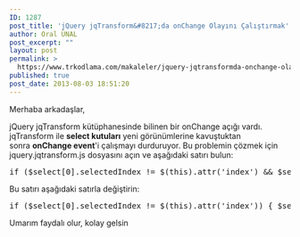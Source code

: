 ```yaml
---
ID: 1287
post_title: 'jQuery jqTransform&#8217;da onChange Olayını Çalıştırmak'
author: Oral ÜNAL
post_excerpt: ""
layout: post
permalink: >
  https://www.trkodlama.com/makaleler/jquery-jqtransformda-onchange-olayini-calistirmak-1287.html
published: true
post_date: 2013-08-03 18:51:20
---
```

Merhaba arkadaşlar,

jQuery jqTransform kütüphanesinde bilinen bir onChange açığı vardı. jqTransform ile <strong>select kutuları</strong> yeni görünümlerine kavuştuktan sonra <strong>onChange event</strong>'i çalışmayı durduruyor. Bu problemin çözmek için jquery.jqtransform.js dosyasını açın ve aşağıdaki satırı bulun:
<pre class="prettyprint lang-javascript" data-start-line="1" data-visibility="visible" data-highlight="" data-caption="">if ($select[0].selectedIndex != $(this).attr('index') &amp;&amp; $select[0].onchange) { $select[0].selectedIndex = $(this).attr('index'); $select[0].onchange(); }</pre>
Bu satırı aşağıdaki satırla değiştirin:
<pre class="prettyprint lang-javascript" data-start-line="1" data-visibility="visible" data-highlight="" data-caption="">if ($select[0].selectedIndex != $(this).attr('index')) { $select[0].selectedIndex = $(this).attr('index'); $select.change(); }</pre>
Umarım faydalı olur, kolay gelsin